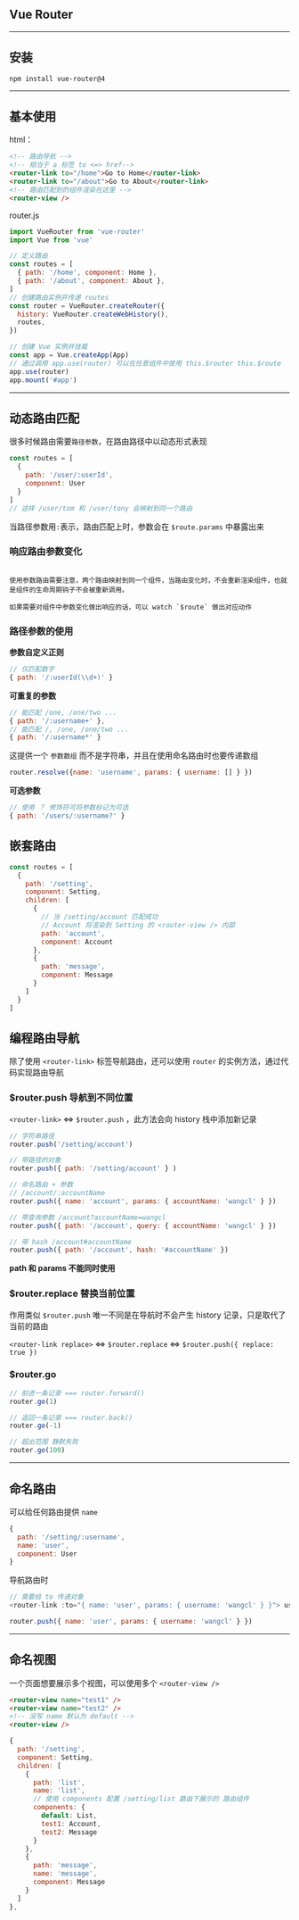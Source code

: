 ## Vue Router

---
## 安装

`npm install vue-router@4`

---
## 基本使用

html：
```html
<!-- 路由导航 -->
<!-- 相当于 a 标签 to <=> href-->
<router-link to="/home">Go to Home</router-link>
<router-link to="/about">Go to About</router-link>
<!-- 路由匹配到的组件渲染在这里 -->
<router-view />

```
router.js
```javascript
import VueRouter from 'vue-router'
import Vue from 'vue'

// 定义路由
const routes = [
  { path: '/home', component: Home },
  { path: '/about', component: About },
]
// 创建路由实例并传递 routes
const router = VueRouter.createRouter({
  history: VueRouter.createWebHistory(),
  routes,
})

// 创建 Vue 实例并挂载
const app = Vue.createApp(App)
// 通过调用 app.use(router) 可以在任意组件中使用 this.$router this.$route
app.use(router)
app.mount('#app')

```

---

## 动态路由匹配

很多时候路由需要`路径参数`，在路由路径中以动态形式表现

```javascript
const routes = [
  {
    path: '/user/:userId',
    component: User
  }
]
// 这样 /user/tom 和 /user/tony 会映射到同一个路由
```
当路径参数用`:`表示，路由匹配上时，参数会在 `$route.params` 中暴露出来


### **响应路由参数变化**

~~~

使用参数路由需要注意，两个路由映射到同一个组件，当路由变化时，不会重新渲染组件，也就是组件的生命周期钩子不会被重新调用。

如果需要对组件中参数变化做出响应的话，可以 watch `$route` 做出对应动作

~~~

### **路径参数的使用**

**参数自定义正则**

```javascript
// 仅匹配数字
{ path: '/:userId(\\d+)' }
```

**可重复的参数**

```javascript
// 能匹配 /one, /one/two ...
{ path: '/:username+' },
// 能匹配 /, /one, /one/two ...
{ path: '/:username*' }
```

这提供一个 `参数数组` 而不是字符串，并且在使用命名路由时也要传递数组
```javascript
router.resolve({name: 'username', params: { username: [] } })
```

**可选参数**

```javascript
// 使用 ？ 修饰符可将参数标记为可选
{ path: '/users/:username?' }
```

## 嵌套路由

```javascript
const routes = [
  {
    path: '/setting',
    component: Setting,
    children: [
      {
        // 当 /setting/account 匹配成功
        // Account 将渲染到 Setting 的 <router-view /> 内部
        path: 'account',
        component: Account
      },
      {
        path: 'message',
        component: Message
      }
    ]
  }
]
```

## 编程路由导航

除了使用 `<router-link>` 标签导航路由，还可以使用 `router` 的实例方法，通过代码实现路由导航

### **$router.push 导航到不同位置**

`<router-link>` <=> `$router.push` ，此方法会向 history 栈中添加新记录

```javascript
// 字符串路径
router.push('/setting/account')

// 带路径的对象
router.push({ path: '/setting/account' } )

// 命名路由 + 参数
// /account/:accountName
router.push({ name: 'account', params: { accountName: 'wangcl' } })

// 带查询参数 /account?accountName=wangcl
router.push({ path: '/account', query: { accountName: 'wangcl' } })

// 带 hash /account#accountName
router.push({ path: '/account', hash: '#accountName' })
```

**path 和 params 不能同时使用**

### **$router.replace 替换当前位置**

作用类似 `$router.push` 唯一不同是在导航时不会产生 history 记录，只是取代了当前的路由

`<router-link replace>` <=> `$router.replace` <=> `$router.push({ replace: true })`

### **$router.go**

```javascript
// 前进一条记录 === router.forward()
router.go(1)

// 返回一条记录 === router.back()
router.go(-1)

// 超出范围 静默失败
router.go(100)
```

---

## 命名路由

可以给任何路由提供 `name`

```javascript
{
  path: '/setting/:username',
  name: 'user',
  component: User
}
```

导航路由时

```javascript
// 需要给 to 传递对象
<router-link :to="{ name: 'user', params: { username: 'wangcl' } }"> user </router-link>

router.push({ name: 'user', params: { username: 'wangcl' } })
```

---

## 命名视图

一个页面想要展示多个视图，可以使用多个 `<router-view />`

```html
<router-view name="test1" />
<router-view name="test2" />
<!-- 没写 name 默认为 default -->
<router-view />

```

```javascript
{
  path: '/setting',
  component: Setting,
  children: [
    {
      path: 'list',
      name: 'list',
      // 使用 components 配置 /setting/list 路由下展示的 路由组件
      components: {
        default: List,
        test1: Account,
        test2: Message
      }
    },
    {
      path: 'message',
      name: 'message',
      component: Message
    }
  ]
},
```